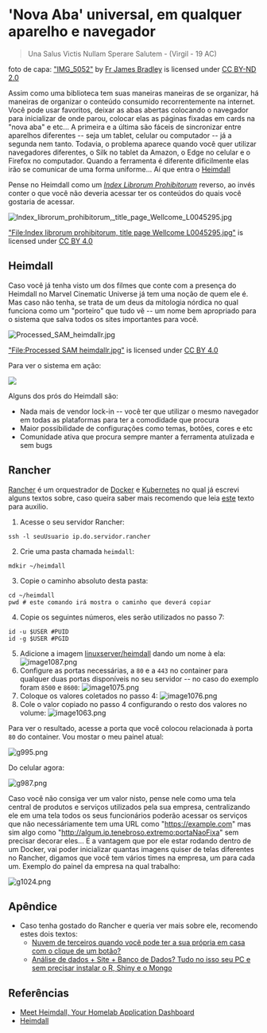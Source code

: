 # 'Nova Aba' universal, em qualquer aparelho e navegador

> Una Salus Victis Nullam Sperare Salutem - (Virgil - 19 AC)

foto de capa: ["IMG_5052"](https://www.flickr.com/photos/35842362@N03/4432196640) by [Fr James Bradley](https://www.flickr.com/photos/35842362@N03) is licensed under [CC BY-ND 2.0](https://creativecommons.org/licenses/by-nd/2.0/?ref=ccsearch&atype=rich)

Assim como uma biblioteca tem suas maneiras maneiras de se organizar, há maneiras de organizar o conteúdo consumido recorrentemente na internet. Você pode usar favoritos, deixar as abas abertas colocando o navegador para inicializar de onde parou, colocar elas as páginas fixadas em cards na "nova aba" e etc... A primeira e a última são fáceis de sincronizar entre aparelhos diferentes -- seja um tablet, celular ou computador -- já a segunda nem tanto. Todavia, o problema aparece quando você quer utilizar navegadores diferentes, o Silk no tablet da Amazon, o Edge no celular e o Firefox no computador. Quando a ferramenta é diferente dificilmente elas irão se comunicar de uma forma uniforme... Aí que entra o [Heimdall](https://heimdall.site/)

Pense no Heimdall como um [*Index Librorum Prohibitorum*](https://pt.wikipedia.org/wiki/Index_Librorum_Prohibitorum) reverso, ao invés conter o que você não deveria acessar ter os conteúdos do quais você gostaria de acessar.

![Index_librorum_prohibitorum,_title_page_Wellcome_L0045295.jpg](https://cdn.hashnode.com/res/hashnode/image/upload/v1595715131145/v-NKzgXYX.jpeg)

["File:Index librorum prohibitorum, title page Wellcome L0045295.jpg"](https://commons.wikimedia.org/w/index.php?curid=36119454) is licensed under [CC BY 4.0](https://creativecommons.org/licenses/by/4.0?ref=ccsearch&atype=rich)

## Heimdall

Caso você já tenha visto um dos filmes que conte com a presença do Heimdall no Marvel Cinematic Universe já tem uma noção de quem ele é. Mas caso não tenha, se trata de um deus da mitologia nórdica no qual funciona como um "porteiro" que tudo vê -- um nome bem apropriado para o sistema que salva todos os sites importantes para você.

![Processed_SAM_heimdallr.jpg](https://cdn.hashnode.com/res/hashnode/image/upload/v1595722379870/jUSDKWDAb.jpeg)

["File:Processed SAM heimdallr.jpg"](https://pt.wikipedia.org/wiki/Ficheiro:Processed_SAM_heimdallr.jpg#file) is licensed under [CC BY 4.0](https://creativecommons.org/licenses/by/4.0?ref=ccsearch&atype=rich)

Para ver o sistema em ação:

[![](http://img.youtube.com/vi/GXnnMAxPzMc/0.jpg)](http://www.youtube.com/watch?v=GXnnMAxPzMc "Heimdall")

Alguns dos prós do Heimdall são:

- Nada mais de vendor lock-in -- você ter que utilizar o mesmo navegador em todas as plataformas para ter a comodidade que procura
- Maior possibilidade de configurações como temas, botões, cores e etc
- Comunidade ativa que procura sempre manter a ferramenta atulizada e sem bugs

## Rancher

[Rancher](https://rancher.com/) é um orquestrador de [Docker](https://www.docker.com/) e [Kubernetes](https://kubernetes.io/) no qual já escrevi alguns textos sobre, caso queira saber mais recomendo que leia [este](https://fazenda.hashnode.dev/configurando-rancher-em-um-arm-ckbvnad7u0076c7s1dljnfwnf) texto para auxilio.

1. Acesse o seu servidor Rancher:
```shell
ssh -l seuUsuario ip.do.servidor.rancher
```
2. Crie uma pasta chamada `heimdall`:
```shell
mdkir ~/heimdall
```
3. Copie o caminho absoluto desta pasta:
```shelll
cd ~/heimdall
pwd # este comando irá mostra o caminho que deverá copiar
```
4. Copie os seguintes números, eles serão utilizados no passo 7:
```shell
id -u $USER #PUID
id -g $USER #PGID
```
5. Adicione a imagem [linuxserver/heimdall](https://hub.docker.com/r/linuxserver/heimdall) dando um nome à ela:
![image1087.png](https://cdn.hashnode.com/res/hashnode/image/upload/v1595721498822/PJwdW5voh.png)
6. Configure as portas necessárias, a `80` e a `443` no container para qualquer duas portas disponíveis no seu servidor -- no caso do exemplo foram `8500` e `8600`:
![image1075.png](https://cdn.hashnode.com/res/hashnode/image/upload/v1595721512609/dyGsBy5m0.png)
7. Coloque os valores coletados no passo 4:
![image1076.png](https://cdn.hashnode.com/res/hashnode/image/upload/v1595721600956/TwxmP4A3V.png)
8. Cole o valor copiado no passo 4 configurando o resto dos valores no volume:
![image1063.png](https://cdn.hashnode.com/res/hashnode/image/upload/v1595721519329/GWQ_l7_iB.png)

Para ver o resultado, acesse a porta que você colocou relacionada à porta `80` do container. Vou mostar o meu painel atual:

![g995.png](https://cdn.hashnode.com/res/hashnode/image/upload/v1595716972162/vJzeIrowY.png)

Do celular agora:

![g987.png](https://cdn.hashnode.com/res/hashnode/image/upload/v1595716977377/uW20hEpAk.png)

Caso você não consiga ver um valor nisto, pense nele como uma tela central de produtos e serviços utilizados pela sua empresa, centralizando ele em uma tela todos os seus funcionários poderão acessar os serviços que não necessáriamente tem uma URL como "https://example.com" mas sim algo como "http://algum.ip.tenebroso.extremo:portaNaoFixa" sem precisar decorar eles... E a vantagem que por ele estar rodando dentro de um Docker, vai poder inicializar quantas imagens quiser de telas diferentes no Rancher, digamos que você tem vários times na empresa, um para cada um. Exemplo do painel da empresa na qual trabalho:

![g1024.png](https://cdn.hashnode.com/res/hashnode/image/upload/v1595726154502/JtH5HxWeX.png)

## Apêndice

- Caso tenha gostado do Rancher e queria ver mais sobre ele, recomendo estes dois textos:
  - [Nuvem de terceiros quando você pode ter a sua própria em casa com o clique de um botão?](https://fazenda.hashnode.dev/nuvem-de-terceiros-quando-voce-pode-ter-a-sua-propria-em-casa-com-o-clique-de-um-botao-ckccpbe5k005sqgs18e89h4ik)
  - [Análise de dados + Site + Banco de Dados? Tudo no isso seu PC e sem precisar instalar o R, Shiny e o Mongo](https://fazenda.hashnode.dev/analise-de-dados-site-banco-de-dados-tudo-no-isso-seu-pc-e-sem-precisar-instalar-o-r-shiny-e-o-mongo-ckcfwjz380058kns13oye8f03) 

## Referências

- [Meet Heimdall, Your Homelab Application Dashboard](https://youtu.be/PA01Z6-z8Qs)
- [Heimdall](https://pt.wikipedia.org/wiki/Heimdall)

